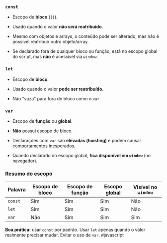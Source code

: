 



### `const`

- Escopo de **bloco** (`{}`).
    
- Usado quando o valor **não será reatribuído**.
    
- Mesmo com objetos e arrays, o conteúdo pode ser alterado, mas não é possível reatribuir outro objeto/array.
    
- Se declarado fora de qualquer bloco ou função, está no escopo global do script, mas **não** é acessível via `window`.
    

### `let`

- Escopo de **bloco**.
    
- Usado quando o valor **pode ser reatribuído**.
    
- Não "vaza" para fora do bloco como o `var`.
    

### `var`

- Escopo de **função** ou **global**.
    
- **Não** possui escopo de bloco.
    
- Declarações com `var` são **elevadas (hoisting)** e podem causar comportamentos inesperados.
    
- Quando declarado no escopo global, **fica disponível em `window`** (no navegador).
    

### Resumo do escopo

|Palavra|Escopo de bloco|Escopo de função|Escopo global|Visível no `window`|
|---|---|---|---|---|
|`const`|Sim|Sim|Sim|Não|
|`let`|Sim|Sim|Sim|Não|
|`var`|Não|Sim|Sim|Sim|

**Boa prática:** usar `const` por padrão. Usar `let` apenas quando o valor realmente precisar mudar. Evitar o uso de `var`.
#javascript 